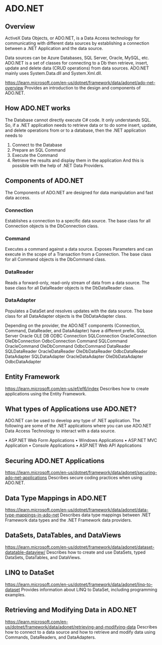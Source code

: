 # ADO.NET

## Overview

ActiveX Data Objects, or ADO.NET, is a Data Access technology for communicating with different data sources by establishing a connection between a .NET Application and the data source.

Data sources can be Azure Databases, SQL Server, Oracle, MySQL, etc. ADO.NET is a set of classes for connecting to a Db then retrieve, insert, update and delete data (CRUD operations) from data sources. ADO.NET mainly uses System.Data.dll and System.Xml.dll.

https://learn.microsoft.com/en-us/dotnet/framework/data/adonet/ado-net-overview
Provides an introduction to the design and components of ADO.NET.

## How ADO.NET works

The Database cannot directly execute C# code. It only understands SQL. So, if a .NET application needs to retrieve data or to do some insert, update, and delete operations from or to a database, then the .NET application needs to

1. Connect to the Database
2. Prepare an SQL Command
3. Execute the Command
4. Retrieve the results and display them in the application
And this is possible with the help of .NET Data Providers.

## Components of ADO.NET

The Components of ADO.NET are designed for data manipulation and fast data access.

### Connection

Establishes a connection to a specific data source. The base class for all Connection objects is the DbConnection class.

### Command

Executes a command against a data source. Exposes Parameters and can execute in the scope of a Transaction from a Connection. The base class for all Command objects is the DbCommand class.

### DataReader

Reads a forward-only, read-only stream of data from a data source. The base class for all DataReader objects is the DbDataReader class.

### DataAdapter

Populates a DataSet and resolves updates with the data source. The base class for all DataAdapter objects is the DbDataAdapter class.

Depending on the provider, the ADO.NET components (Connection, Command, DataReader, and DataAdapter) have a different prefix. 
	SQL Server	Oracle	OLE DB	ODBC
Connection	SQLConnection	OracleConnection	OleDbConnection	OdbcConnection
Command	SQLCommand	OracleCommand	OleDbCommand	OdbcCommand
DataReader	SQLDataReader	OracleDataReader	OleDbDataReader	OdbcDataReader
DataAdapter	SQLDataAdapter	OracleDataAdapter	OleDbDataAdapter	OdbcDataAdapter

## Entity Framework

https://learn.microsoft.com/en-us/ef/ef6/index
Describes how to create applications using the Entity Framework.

## What types of Applications use ADO.NET?

ADO.NET can be used to develop any type of .NET application. The following are some of the .NET applications where you can use ADO.NET Data Access Technology to interact with a data source.

• ASP.NET Web Form Applications
• Windows Applications
• ASP.NET MVC Application
• Console Applications
• ASP.NET Web API Applications

## Securing ADO.NET Applications

https://learn.microsoft.com/en-us/dotnet/framework/data/adonet/securing-ado-net-applications
Describes secure coding practices when using ADO.NET.

## Data Type Mappings in ADO.NET

https://learn.microsoft.com/en-us/dotnet/framework/data/adonet/data-type-mappings-in-ado-net
Describes data type mappings between .NET Framework data types and the .NET Framework data providers.

## DataSets, DataTables, and DataViews

https://learn.microsoft.com/en-us/dotnet/framework/data/adonet/dataset-datatable-dataview/
Describes how to create and use DataSets, typed DataSets, DataTables, and DataViews.

## LINQ to DataSet

https://learn.microsoft.com/en-us/dotnet/framework/data/adonet/linq-to-dataset
Provides information about LINQ to DataSet, including programming examples.

## Retrieving and Modifying Data in ADO.NET

https://learn.microsoft.com/en-us/dotnet/framework/data/adonet/retrieving-and-modifying-data
Describes how to connect to a data source and how to retrieve and modify data using Commands, DataReaders, and DataAdapters.
